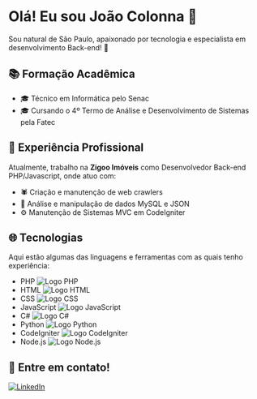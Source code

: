 # Olá! Eu sou João Colonna 👋

Sou natural de São Paulo, apaixonado por tecnologia e especialista em desenvolvimento Back-end! 🚀

## 📚 Formação Acadêmica

- 🎓 Técnico em Informática pelo Senac
- 🎓 Cursando o 4º Termo de Análise e Desenvolvimento de Sistemas pela Fatec

## 💼 Experiência Profissional

Atualmente, trabalho na **Zigoo Imóveis** como Desenvolvedor Back-end PHP/Javascript, onde atuo com:

- 🕷️ Criação e manutenção de web crawlers
- 💾 Análise e manipulação de dados MySQL e JSON
- ⚙️ Manutenção de Sistemas MVC em CodeIgniter

## 🌐 Tecnologias

Aqui estão algumas das linguagens e ferramentas com as quais tenho experiência:

- PHP ![Logo PHP](https://cdn.freebiesupply.com/logos/large/2x/php-1-logo-png-transparent.png)
- HTML ![Logo HTML](https://link-para-logo-html-aqui)
- CSS ![Logo CSS](https://link-para-logo-css-aqui)
- JavaScript ![Logo JavaScript](https://link-para-logo-javascript-aqui)
- C# ![Logo C#](https://link-para-logo-c#-aqui)
- Python ![Logo Python](https://link-para-logo-python-aqui)
- CodeIgniter ![Logo CodeIgniter](https://link-para-logo-codeigniter-aqui)
- Node.js ![Logo Node.js](https://link-para-logo-node.js-aqui)

## 📱 Entre em contato!

[![LinkedIn](https://img.shields.io/badge/LinkedIn-%230077B5.svg?&style=for-the-badge&logo=LinkedIn&logoColor=white)](https://www.linkedin.com/in/joao-colonna/)
